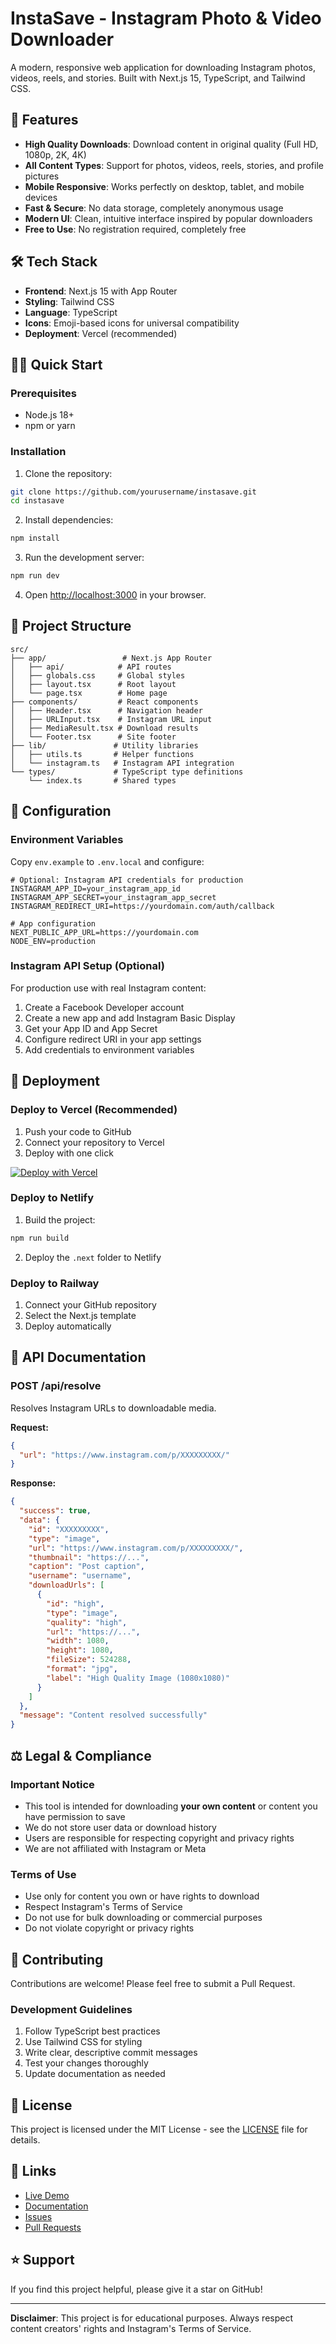 # InstaSave - Instagram Photo & Video Downloader

A modern, responsive web application for downloading Instagram photos, videos, reels, and stories. Built with Next.js 15, TypeScript, and Tailwind CSS.

## 🚀 Features

- **High Quality Downloads**: Download content in original quality (Full HD, 1080p, 2K, 4K)
- **All Content Types**: Support for photos, videos, reels, stories, and profile pictures
- **Mobile Responsive**: Works perfectly on desktop, tablet, and mobile devices
- **Fast & Secure**: No data storage, completely anonymous usage
- **Modern UI**: Clean, intuitive interface inspired by popular downloaders
- **Free to Use**: No registration required, completely free

## 🛠️ Tech Stack

- **Frontend**: Next.js 15 with App Router
- **Styling**: Tailwind CSS
- **Language**: TypeScript
- **Icons**: Emoji-based icons for universal compatibility
- **Deployment**: Vercel (recommended)

## 🏃‍♂️ Quick Start

### Prerequisites

- Node.js 18+ 
- npm or yarn

### Installation

1. Clone the repository:
```bash
git clone https://github.com/yourusername/instasave.git
cd instasave
```

2. Install dependencies:
```bash
npm install
```

3. Run the development server:
```bash
npm run dev
```

4. Open [http://localhost:3000](http://localhost:3000) in your browser.

## 📁 Project Structure

```
src/
├── app/                 # Next.js App Router
│   ├── api/            # API routes
│   ├── globals.css     # Global styles
│   ├── layout.tsx      # Root layout
│   └── page.tsx        # Home page
├── components/         # React components
│   ├── Header.tsx      # Navigation header
│   ├── URLInput.tsx    # Instagram URL input
│   ├── MediaResult.tsx # Download results
│   └── Footer.tsx      # Site footer
├── lib/               # Utility libraries
│   ├── utils.ts       # Helper functions
│   └── instagram.ts   # Instagram API integration
└── types/             # TypeScript type definitions
    └── index.ts       # Shared types
```

## 🔧 Configuration

### Environment Variables

Copy `env.example` to `.env.local` and configure:

```env
# Optional: Instagram API credentials for production
INSTAGRAM_APP_ID=your_instagram_app_id
INSTAGRAM_APP_SECRET=your_instagram_app_secret
INSTAGRAM_REDIRECT_URI=https://yourdomain.com/auth/callback

# App configuration
NEXT_PUBLIC_APP_URL=https://yourdomain.com
NODE_ENV=production
```

### Instagram API Setup (Optional)

For production use with real Instagram content:

1. Create a Facebook Developer account
2. Create a new app and add Instagram Basic Display
3. Get your App ID and App Secret
4. Configure redirect URI in your app settings
5. Add credentials to environment variables

## 🚀 Deployment

### Deploy to Vercel (Recommended)

1. Push your code to GitHub
2. Connect your repository to Vercel
3. Deploy with one click

[![Deploy with Vercel](https://vercel.com/button)](https://vercel.com/new/clone?repository-url=https://github.com/yourusername/instasave)

### Deploy to Netlify

1. Build the project:
```bash
npm run build
```

2. Deploy the `.next` folder to Netlify

### Deploy to Railway

1. Connect your GitHub repository
2. Select the Next.js template
3. Deploy automatically

## 📝 API Documentation

### POST /api/resolve

Resolves Instagram URLs to downloadable media.

**Request:**
```json
{
  "url": "https://www.instagram.com/p/XXXXXXXXX/"
}
```

**Response:**
```json
{
  "success": true,
  "data": {
    "id": "XXXXXXXXX",
    "type": "image",
    "url": "https://www.instagram.com/p/XXXXXXXXX/",
    "thumbnail": "https://...",
    "caption": "Post caption",
    "username": "username",
    "downloadUrls": [
      {
        "id": "high",
        "type": "image",
        "quality": "high",
        "url": "https://...",
        "width": 1080,
        "height": 1080,
        "fileSize": 524288,
        "format": "jpg",
        "label": "High Quality Image (1080x1080)"
      }
    ]
  },
  "message": "Content resolved successfully"
}
```

## ⚖️ Legal & Compliance

### Important Notice

- This tool is intended for downloading **your own content** or content you have permission to save
- We do not store user data or download history
- Users are responsible for respecting copyright and privacy rights
- We are not affiliated with Instagram or Meta

### Terms of Use

- Use only for content you own or have rights to download
- Respect Instagram's Terms of Service
- Do not use for bulk downloading or commercial purposes
- Do not violate copyright or privacy rights

## 🤝 Contributing

Contributions are welcome! Please feel free to submit a Pull Request.

### Development Guidelines

1. Follow TypeScript best practices
2. Use Tailwind CSS for styling
3. Write clear, descriptive commit messages
4. Test your changes thoroughly
5. Update documentation as needed

## 📄 License

This project is licensed under the MIT License - see the [LICENSE](LICENSE) file for details.

## 🔗 Links

- [Live Demo](https://instasave.vercel.app)
- [Documentation](https://github.com/yourusername/instasave/wiki)
- [Issues](https://github.com/yourusername/instasave/issues)
- [Pull Requests](https://github.com/yourusername/instasave/pulls)

## ⭐ Support

If you find this project helpful, please give it a star on GitHub!

---

**Disclaimer**: This project is for educational purposes. Always respect content creators' rights and Instagram's Terms of Service.
